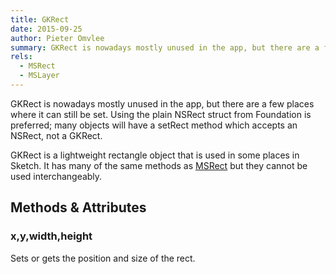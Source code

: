 ```yaml
---
title: GKRect
date: 2015-09-25
author: Pieter Omvlee
summary: GKRect is nowadays mostly unused in the app, but there are a few places where it can still be set. Using the plain NSRect struct from Foundation is preferred; many objects will have a setRect method which accepts an NSRect, not a GKRect.
rels:
  - MSRect
  - MSLayer
---
```




GKRect is nowadays mostly unused in the app, but there are a few places where it can still be set. Using the plain NSRect struct from Foundation is preferred; many objects will have a setRect method which accepts an NSRect, not a GKRect.

GKRect is a lightweight rectangle object that is used in some places in Sketch. It has many of the same methods as [MSRect](/reference/MSRect/) but they cannot be used interchangeably.


## Methods & Attributes

### x,y,width,height

Sets or gets the position and size of the rect.
